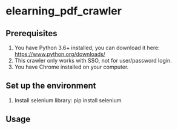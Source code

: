 # elearning_pdf_crawler

## Prerequisites
1. You have Python 3.6+ installed, you can download it here: https://www.python.org/downloads/
2. This crawler only works with SSO, not for user/password login.
3. You have Chrome installed on your computer.

## Set up the environment
1. Install selenium library:
    pip install selenium

## Usage
